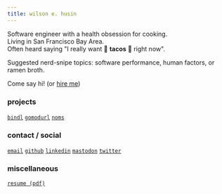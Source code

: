 ```yaml
---
title: wilson e. husin
---
```


Software engineer with a health obsession for cooking.    
Living in San Francisco Bay Area.    
Often heard saying "I really want 🌮 **tacos** 🌮 right now".

Suggested nerd-snipe topics: software performance, human factors, or ramen broth.

Come say hi! (or [hire me](/hire-me))

### projects

[`bindl`](https://bindl.dev)
[`gomodurl`](https://go.husin.dev/gomodurl)
[`noms`](https://noms.pages.dev)

### contact / social

[`email`](mailto:wilson@husin.dev)
[`github`](https://github.com/wilsonehusin)
[`linkedin`](https://linkedin.com/in/wilsonehusin)
[`mastodon`](https://floss.social/wilson)
[`twitter`](https://twitter.com/wilsonehusin)

### miscellaneous

[`resume (pdf)`](/Wilson_Husin_Resume.pdf)
